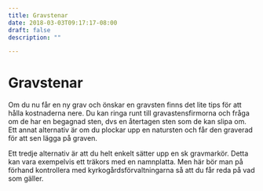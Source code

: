 ```yaml
---
title: Gravstenar
date: 2018-03-03T09:17:17-08:00
draft: false
description: ""

---
```


# Gravstenar

Om du nu får en ny grav och önskar en gravsten finns det lite tips för att hålla kostnaderna nere. Du kan ringa runt till gravastensfirmorna och fråga om de har en begagnad sten, dvs en återtagen sten som de kan slipa om.
Ett annat alternativ är om du plockar upp en natursten och får den graverad för att sen lägga på graven.

Ett tredje alternativ är att du helt enkelt sätter upp en sk gravmarkör. Detta kan vara exempelvis ett träkors med en namnplatta. Men här bör man på förhand kontrollera med kyrkogårdsförvaltningarna så att du får reda på vad som gäller.
